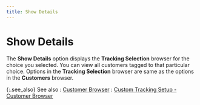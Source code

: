 ```yaml
---
title: Show Details
---
```


# Show Details


The **Show Details** option displays the **Tracking Selection** browser for the choice you selected. You can view all customers tagged to that particular choice. Options in the **Tracking Selection** browser are same as the options in the **Customers** browser.


{:.see_also}
See also
: [Customer Browser]({{site.mc_chm}}/customers-browser/the_customer_browser.html)
: [Custom Tracking Setup - Customer Browser]({{site.ct_baseurl}}/customer-tracking/the_custom_tracking_setup_customer_browser.html)
